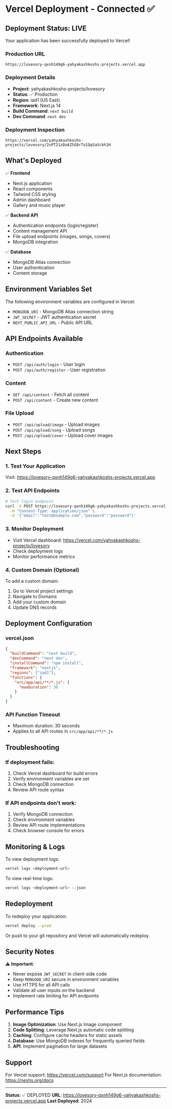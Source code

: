 # Vercel Deployment - Connected ✅

## Deployment Status: LIVE

Your application has been successfully deployed to Vercel!

### Production URL
```
https://lovesory-qxnh149g6-yahyakashkoshs-projects.vercel.app
```

### Deployment Details
- **Project**: yahyakashkoshs-projects/lovesory
- **Status**: ✅ Production
- **Region**: iad1 (US East)
- **Framework**: Next.js 14
- **Build Command**: `next build`
- **Dev Command**: `next dev`

### Deployment Inspection
```
https://vercel.com/yahyakashkoshs-projects/lovesory/2vPT21zDoAZ5G8rTo1QqSaVckh1H
```

## What's Deployed

✅ **Frontend**
- Next.js application
- React components
- Tailwind CSS styling
- Admin dashboard
- Gallery and music player

✅ **Backend API**
- Authentication endpoints (login/register)
- Content management API
- File upload endpoints (images, songs, covers)
- MongoDB integration

✅ **Database**
- MongoDB Atlas connection
- User authentication
- Content storage

## Environment Variables Set

The following environment variables are configured in Vercel:
- `MONGODB_URI` - MongoDB Atlas connection string
- `JWT_SECRET` - JWT authentication secret
- `NEXT_PUBLIC_API_URL` - Public API URL

## API Endpoints Available

### Authentication
- `POST /api/auth/login` - User login
- `POST /api/auth/register` - User registration

### Content
- `GET /api/content` - Fetch all content
- `POST /api/content` - Create new content

### File Upload
- `POST /api/upload/image` - Upload images
- `POST /api/upload/song` - Upload songs
- `POST /api/upload/cover` - Upload cover images

## Next Steps

### 1. Test Your Application
Visit: https://lovesory-qxnh149g6-yahyakashkoshs-projects.vercel.app

### 2. Test API Endpoints
```bash
# Test login endpoint
curl -X POST https://lovesory-qxnh149g6-yahyakashkoshs-projects.vercel.app/api/auth/login \
  -H "Content-Type: application/json" \
  -d '{"email":"test@example.com","password":"password"}'
```

### 3. Monitor Deployment
- Visit Vercel dashboard: https://vercel.com/yahyakashkoshs-projects/lovesory
- Check deployment logs
- Monitor performance metrics

### 4. Custom Domain (Optional)
To add a custom domain:
1. Go to Vercel project settings
2. Navigate to Domains
3. Add your custom domain
4. Update DNS records

## Deployment Configuration

### vercel.json
```json
{
  "buildCommand": "next build",
  "devCommand": "next dev",
  "installCommand": "npm install",
  "framework": "nextjs",
  "regions": ["iad1"],
  "functions": {
    "src/app/api/**/*.js": {
      "maxDuration": 30
    }
  }
}
```

### API Function Timeout
- Maximum duration: 30 seconds
- Applies to all API routes in `src/app/api/**/*.js`

## Troubleshooting

### If deployment fails:
1. Check Vercel dashboard for build errors
2. Verify environment variables are set
3. Check MongoDB connection
4. Review API route syntax

### If API endpoints don't work:
1. Verify MongoDB connection
2. Check environment variables
3. Review API route implementations
4. Check browser console for errors

## Monitoring & Logs

To view deployment logs:
```bash
vercel logs <deployment-url>
```

To view real-time logs:
```bash
vercel logs <deployment-url> --json
```

## Redeployment

To redeploy your application:
```bash
vercel deploy --prod
```

Or push to your git repository and Vercel will automatically redeploy.

## Security Notes

⚠️ **Important**:
- Never expose `JWT_SECRET` in client-side code
- Keep `MONGODB_URI` secure in environment variables
- Use HTTPS for all API calls
- Validate all user inputs on the backend
- Implement rate limiting for API endpoints

## Performance Tips

1. **Image Optimization**: Use Next.js Image component
2. **Code Splitting**: Leverage Next.js automatic code splitting
3. **Caching**: Configure cache headers for static assets
4. **Database**: Use MongoDB indexes for frequently queried fields
5. **API**: Implement pagination for large datasets

## Support

For Vercel support: https://vercel.com/support
For Next.js documentation: https://nextjs.org/docs

---

**Status**: ✅ DEPLOYED
**URL**: https://lovesory-qxnh149g6-yahyakashkoshs-projects.vercel.app
**Last Deployed**: 2024
